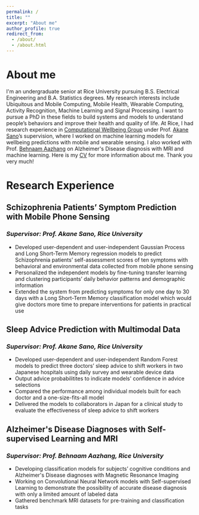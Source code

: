 ```yaml
---
permalink: /
title: ""
excerpt: "About me"
author_profile: true
redirect_from: 
  - /about/
  - /about.html
---
```


# About me
I'm an undergraduate senior at Rice University pursuing B.S. Electrical Engineering and B.A. Statistics degrees. My research interests include Ubiquitous and Mobile Computing, Mobile Health, Wearable Computing, Activity Recognition, Machine Learning and Signal Processing. I want to pursue a PhD in these fields to build systems and models to understand people’s behaviors and improve their health and quality of life. At Rice, I had research experience in [Computational Wellbeing Group](https://compwell.rice.edu/home) under Prof. [Akane Sano](http://akane.sano.web.rice.edu/index.html)’s supervision, where I worked on machine learning models for wellbeing predictions with mobile and wearable sensing. I also worked with Prof. [Behnaam Aazhang](https://aaz.rice.edu/) on Alzheimer's Disease diagnosis with MRI and machine learning. Here is my [CV](https://enwq.github.io/files/Yufei_Shen_CV.pdf) for more information about me. Thank you very much!

# Research Experience
## Schizophrenia Patients’ Symptom Prediction with Mobile Phone Sensing
### *Supervisor: Prof. Akane Sano, Rice University*
- Developed user-dependent and user-independent Gaussian Process and Long Short-Term Memory regression models to predict Schizophrenia patients’ self-assessment scores of ten symptoms with behavioral and environmental data collected from mobile phone sensing
- Personalized the independent models by fine-tuning transfer learning and clustering participants’ daily behavior patterns and demographic information
- Extended the system from predicting symptoms for only one day to 30 days with a Long Short-Term Memory classification model which would give doctors more time to prepare interventions for patients in practical use

## Sleep Advice Prediction with Multimodal Data
### *Supervisor: Prof. Akane Sano, Rice University*
- Developed user-dependent and user-independent Random Forest models to predict three doctors’ sleep advice to shift workers in two Japanese hospitals using daily survey and wearable device data
- Output advice probabilitites to indicate models' confidence in advice selections
- Compared the performance among individual models built for each doctor and a one-size-fits-all model
- Delivered the models to collaborators in Japan for a clinical study to evaluate the effectiveness of sleep advice to shift workers

## Alzheimer's Disease Diagnoses with Self-supervised Learning and MRI
### *Supervisor: Prof. Behnaam Aazhang, Rice University*
- Developing classification models for subjects’ cognitive conditions and Alzheimer's Disease diagnoses with Magnetic Resonance Imaging 
- Working on Convolutional Neural Network models with Self-supervised Learning to demonstrate the possibility of accurate disease diagnosis with only a limited amount of labeled data
- Gathered benchmark MRI datasets for pre-training and classification tasks
